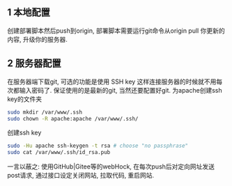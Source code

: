 ## 1 本地配置
创建部署脚本然后push到origin, 部署脚本需要运行git命令从origin pull 你更新的内容, 升级你的服务器. 

## 2 服务器配置
在服务器端下载git, 可选的功能是使用 SSH key 这样连接服务器的时候就不用每次都输入密码了.
保证使用的是最新的git, 当然还要配置好git.
为apache创建ssh key的文件夹
```sh
sudo mkdir /var/www/.ssh
sudo chown -R apache:apache /var/www/.ssh/
```
创建ssh key
```sh
sudo -Hu apache ssh-keygen -t rsa # choose "no passphrase"
sudo cat /var/www/.ssh/id_rsa.pub
```


一言以蔽之:
    使用GitHub|Gitee等的webHock, 在每次push后对定向网址发送
    post请求, 通过接口设定关闭网站, 拉取代码, 重启网站.